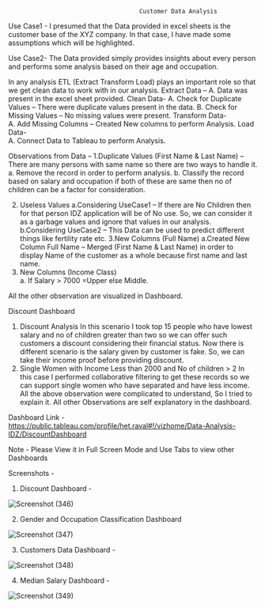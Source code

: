                                          Customer Data Analysis

Use Case1 - I presumed that the Data provided in excel sheets is the customer base of the XYZ company. In that case, I have made some assumptions which will be highlighted.

Use Case2- The Data provided simply provides insights about every person and performs some analysis based on their age and occupation.

In any analysis ETL (Extract Transform Load) plays an important role so that we get clean data to work with in our analysis.
Extract Data – 
A.	Data was present in the excel sheet provided.
Clean Data-
A.	Check for Duplicate Values – There were duplicate values present in the data.
B.	Check for Missing Values – No missing values were present.
Transform Data-  
A.	Add Missing Columns – Created New columns to perform Analysis.
Load Data-  
A.	Connect Data to Tableau to perform Analysis.


Observations from Data –
1.Duplicate Values (First Name & Last Name) –
There are many persons with same name so there are two ways to handle it.
a.	Remove the record in order to perform analysis.
b.	Classify the record based on salary and occupation if both of these are same then no of children can be a factor for consideration.

2. Useless Values 
 a.Considering UseCase1 – If there are No Children then for that person IDZ application will be of No use. So, we can consider it as a garbage values and ignore that values in   our analysis.
 b.Considering UseCase2 – This Data can be used to predict different things like fertility rate etc.
3.New Columns (Full Name) 
 a.Created New Column Full Name – Merged (First Name & Last Name) in order to display Name of the customer as a whole because first name and last name.
4. New Columns (Income Class)  
 a. If Salary > 7000 =Upper else Middle.
 
All the other observation are visualized in Dashboard.

Discount Dashboard 
1. Discount Analysis
 In this scenario I took top 15 people who have lowest salary and no of children greater than two so we can offer such customers a discount considering their financial status.
Now there is different scenario is the salary given by customer is fake. So, we can take their income proof before providing discount.
2. Single Women with Income Less than 2000 and No of children > 2 
In this case I performed collaborative filtering to get these records so we can support single women who have separated and have less income.
All the above observation were complicated to understand, So I tried to explain it. All other Observations are self explanatory in the dashboard.

Dashboard Link - https://public.tableau.com/profile/het.raval#!/vizhome/Data-Analysis-IDZ/DiscountDashboard

Note - Please View it in Full Screen Mode and Use Tabs to view other Dashboards


Screenshots -


1. Discount Dashboard -

![Screenshot (346)](https://user-images.githubusercontent.com/57358161/115661351-f2c03900-a35a-11eb-9b73-78592a92f206.png)

2. Gender and Occupation Classification Dashboard

![Screenshot (347)](https://user-images.githubusercontent.com/57358161/115661455-15eae880-a35b-11eb-8139-cb68bedd1a46.png)


3. Customers Data Dashboard -

![Screenshot (348)](https://user-images.githubusercontent.com/57358161/115661476-1d11f680-a35b-11eb-9fb1-d58a1903e66b.png)


4. Median Salary Dashboard -

![Screenshot (349)](https://user-images.githubusercontent.com/57358161/115661503-269b5e80-a35b-11eb-8035-7cbe1d159376.png)


